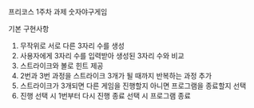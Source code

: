 프리코스 1주차 과제
숫자야구게임

기본 구현사항
1. 무작위로 서로 다른 3자리 수를 생성
2. 사용자에게 3자리 수를 입력받아 생성된 3자리 수와 비교
3. 스트라이크와 볼로 힌트 제공
4. 2번과 3번 과정을 스트라이크 3개가 될 때까지 반복하는 과정 추가
5. 스트라이크가 3개되면 다른 게임을 진행할지 아니면 프로그램을 종료할지 선택
6. 진행 선택 시 1번부터 다시 진행 종료 선택 시 프로그램 종료



